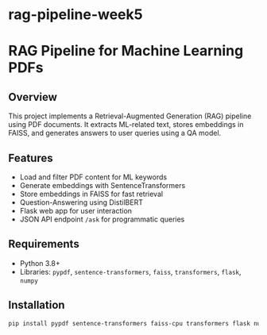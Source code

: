 # rag-pipeline-week5
# RAG Pipeline for Machine Learning PDFs


## Overview
This project implements a Retrieval-Augmented Generation (RAG) pipeline using PDF documents. It extracts ML-related text, stores embeddings in FAISS, and generates answers to user queries using a QA model.


## Features
- Load and filter PDF content for ML keywords
- Generate embeddings with SentenceTransformers
- Store embeddings in FAISS for fast retrieval
- Question-Answering using DistilBERT
- Flask web app for user interaction
- JSON API endpoint `/ask` for programmatic queries


## Requirements
- Python 3.8+
- Libraries: `pypdf`, `sentence-transformers`, `faiss`, `transformers`, `flask`, `numpy`


## Installation
```bash
pip install pypdf sentence-transformers faiss-cpu transformers flask numpy
